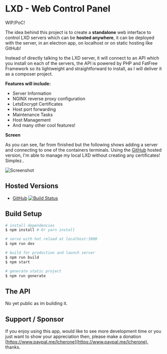 # LXD - Web Control Panel

WIP/PoC!

The idea behind this project is to create a **standalone** web interface to control LXD servers which can be **hosted anywhere**, it can be deployed with the server, in an electron app, on localhost or on static hosting like GitHub!

Instead of directly talking to the LXD server, it will connect to an API which you install on each of the servers, the API is powered by PHP and FatFree Framework so its lightweight and straightforward to install, as I will deliver it as a composer project.

**Features will include:**

 - Server Information
 - NGINX reverse proxy configuration
 - LetsEncrypt Certificates
 - Host port forwarding
 - Maintenance Tasks
 - Host Management
 - And many other cool features!
 
**Screen**

As you can see, far from finished but the following shows adding a server and connecting to one of the containers terminals. Using the [GitHub](https://lcherone.github.io/LXD-Web-Control-Panel/) hosted version, I'm able to manage my local LXD without creating any certificates! Simplez..

![Screenshot](https://i.imgur.com/zxoWFYW.gif)

## Hosted Versions

 - [GitHub](https://lcherone.github.io/LXD-Web-Control-Panel/) [![Build Status](https://travis-ci.org/lcherone/LXD-Web-Control-Panel.svg?branch=master)](https://travis-ci.org/lcherone/LXD-Web-Control-Panel)

## Build Setup

``` bash
# install dependencies
$ npm install # Or yarn install

# serve with hot reload at localhost:3000
$ npm run dev

# build for production and launch server
$ npm run build
$ npm start

# generate static project
$ npm run generate
```

## The API

No yet public as im building it.

## Support / Sponsor

If you enjoy using this app, would like to see more development time or you just want to show your appreciation then,
please make a donation [https://www.paypal.me/lcherone](https://www.paypal.me/lcherone), thanks.